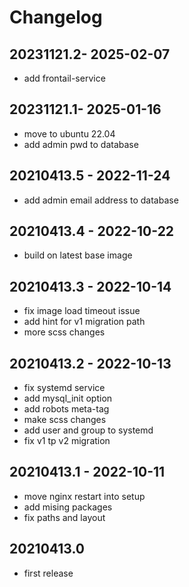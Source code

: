 # Changelog

## 20231121.2- 2025-02-07

* add frontail-service

## 20231121.1- 2025-01-16

* move to ubuntu 22.04
* add admin pwd to database

## 20210413.5 - 2022-11-24

* add admin email address to database

## 20210413.4 - 2022-10-22

* build on latest base image

## 20210413.3 - 2022-10-14

* fix image load timeout issue
* add hint for v1 migration path
* more scss changes

## 20210413.2 - 2022-10-13

* fix systemd service
* add mysql_init option
* add robots meta-tag
* make scss changes
* add user and group to systemd
* fix v1 tp v2 migration

## 20210413.1 - 2022-10-11

* move nginx restart into setup
* add mising packages
* fix paths and layout

## 20210413.0

* first release
